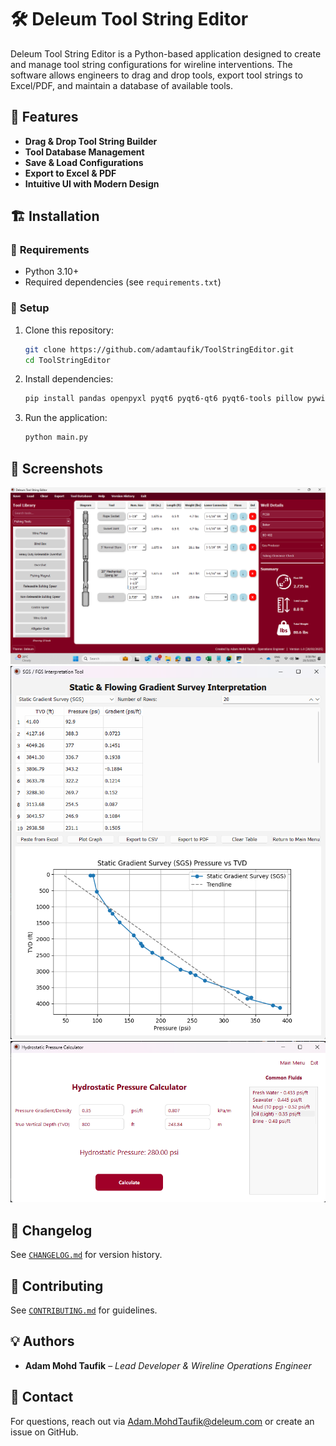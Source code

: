 # 🛠️ Deleum Tool String Editor

Deleum Tool String Editor is a Python-based application designed to create and manage tool string configurations for wireline interventions. The software allows engineers to drag and drop tools, export tool strings to Excel/PDF, and maintain a database of available tools.

## 🚀 Features
- **Drag & Drop Tool String Builder**
- **Tool Database Management**
- **Save & Load Configurations**
- **Export to Excel & PDF**
- **Intuitive UI with Modern Design**

## 🏗️ Installation
### 🔹 **Requirements**
- Python 3.10+
- Required dependencies (see `requirements.txt`)

### 🔹 **Setup**
1. Clone this repository:
   ```sh
   git clone https://github.com/adamtaufik/ToolStringEditor.git
   cd ToolStringEditor
   ```
2. Install dependencies:
   ```sh
   pip install pandas openpyxl pyqt6 pyqt6-qt6 pyqt6-tools pillow pywin32 matplotlib
   ```
3. Run the application:
   ```sh
   python main.py
   ```

## 📸 Screenshots
<!-- Add screenshots of the UI here -->
![Screenshot 1](assets/screenshots/toolstring_editing.png)
![Screenshot 2](assets/screenshots/SGS_FGS.png)
![Screenshot 3](assets/screenshots/hydrostatic_pressure.png)

## 📝 Changelog
See [`CHANGELOG.md`](CHANGELOG.md) for version history.

## 🤝 Contributing
See [`CONTRIBUTING.md`](CONTRIBUTING.md) for guidelines.

## 💡 Authors
- **Adam Mohd Taufik** – *Lead Developer & Wireline Operations Engineer*

## 🔗 Contact
For questions, reach out via Adam.MohdTaufik@deleum.com or create an issue on GitHub.
